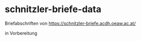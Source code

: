 # schnitzler-briefe-data
Briefabschriften von https://schnitzler-briefe.acdh.oeaw.ac.at/

in Vorbereitung
